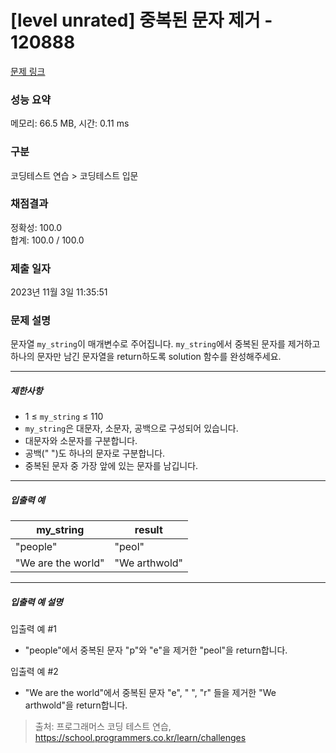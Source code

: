# [level unrated] 중복된 문자 제거 - 120888 

[문제 링크](https://school.programmers.co.kr/learn/courses/30/lessons/120888) 

### 성능 요약

메모리: 66.5 MB, 시간: 0.11 ms

### 구분

코딩테스트 연습 > 코딩테스트 입문

### 채점결과

정확성: 100.0<br/>합계: 100.0 / 100.0

### 제출 일자

2023년 11월 3일 11:35:51

### 문제 설명

<p>문자열 <code>my_string</code>이 매개변수로 주어집니다. <code>my_string</code>에서 중복된 문자를 제거하고 하나의 문자만 남긴 문자열을 return하도록 solution 함수를 완성해주세요.</p>

<hr>

<h5>제한사항</h5>

<ul>
<li>1 ≤ <code>my_string</code> ≤ 110</li>
<li><code>my_string</code>은 대문자, 소문자, 공백으로 구성되어 있습니다.</li>
<li>대문자와 소문자를 구분합니다.</li>
<li>공백(" ")도 하나의 문자로 구분합니다.</li>
<li>중복된 문자 중 가장 앞에 있는 문자를 남깁니다.</li>
</ul>

<hr>

<h5>입출력 예</h5>
<table class="table">
        <thead><tr>
<th>my_string</th>
<th>result</th>
</tr>
</thead>
        <tbody><tr>
<td>"people"</td>
<td>"peol"</td>
</tr>
<tr>
<td>"We are the world"</td>
<td>"We arthwold"</td>
</tr>
</tbody>
      </table>
<hr>

<h5>입출력 예 설명</h5>

<p>입출력 예 #1</p>

<ul>
<li>"people"에서 중복된 문자 "p"와 "e"을 제거한 "peol"을 return합니다.</li>
</ul>

<p>입출력 예 #2</p>

<ul>
<li>"We are the world"에서 중복된 문자 "e", " ", "r" 들을 제거한 "We arthwold"을 return합니다.</li>
</ul>


> 출처: 프로그래머스 코딩 테스트 연습, https://school.programmers.co.kr/learn/challenges